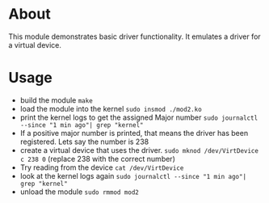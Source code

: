 # About
This module demonstrates basic driver functionality. It emulates a driver for a virtual device.

# Usage
- build the module `make`
- load the module into the kernel `sudo insmod ./mod2.ko`
- print the kernel logs to get the assigned Major number `sudo journalctl --since "1 min ago"| grep "kernel"`
- If a positive major number is printed, that means the driver has been registered. Lets say the number is 238
- create a virtual device that uses the driver. `sudo mknod /dev/VirtDevice c 238 0` (replace 238 with the correct number)
- Try reading from the device `cat /dev/VirtDevice`
- look at the kernel logs again `sudo journalctl --since "1 min ago"| grep "kernel"`
- unload the module `sudo rmmod mod2`
